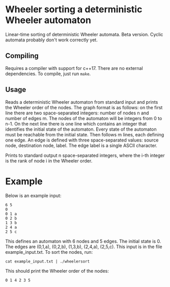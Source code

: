 # Wheeler sorting a deterministic Wheeler automaton

Linear-time sorting of deterministic Wheeler automata. Beta version. Cyclic automata probably don't work correctly yet.

## Compiling

Requires a compiler with support for c++17. There are no external dependencies. To compile, just run `make`.

## Usage

Reads a deterministic Wheeler automaton from standard input and prints the Wheeler order of the nodes. The graph format is as follows: on the first line there are two space-separated integers: number of nodes n and number of edges m. The nodes of the automaton will be integers from 0 to n-1. On the next line there is one line which contains an integer that identifies the initial state of the automaton. Every state of the automaton must be reachable from the initial state. Then follows m lines, each defining one edge. An edge is defined with three space-separated values: source node, destination node, label. The edge label is a single ASCII character.

Prints to standard output n space-separated integers, where the i-th integer is the rank of node i in the Wheeler order.

# Example

Below is an example input:

```
6 5
0
0 1 a
0 2 b
1 3 b
2 4 a
2 5 c
```

This defines an automaton with 6 nodes and 5 edges. The initial state is 0. The edges are (0,1,a), (0,2,b), (1,3,b), (2,4,a), (2,5,c). This input is in the file example_input.txt. To sort the nodes, run:

```
cat example_input.txt | ./wheelersort
```

This should print the Wheeler order of the nodes:

```
0 1 4 2 3 5
```